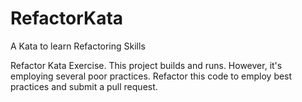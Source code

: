 # RefactorKata
A Kata to learn Refactoring Skills

Refactor Kata Exercise. This project builds and runs. However, it's employing several poor practices. Refactor this code to employ best practices and submit a pull request.
